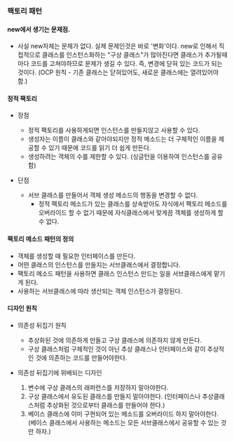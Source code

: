 ### 팩토리 패턴

#### new에서 생기는 문제점.

- 사실 new자체는 문제가 없다. 실제 문제인것은 바로 '변화'이다.
  new로 인해서 직접적으로 클래스를 인스턴스화하는 "구상 클래스"가 많아진다면 클래스가 추가될때마다 코드를 고쳐야하므로 문제가 생길 수 있다.
  즉, 변경에 닫혀 있는 코드가 되는 것이다. (OCP 원칙 - 기존 클래스는 닫혀있어도, 새로운 클래스에는 열려있어야함.)

#### 정적 팩토리

- 장점

  - 정적 팩토리를 사용하게되면 인스턴스를 만들지않고 사용할 수 있다.
  - 생성자는 이름이 클래스와 같아야되지만 정적 메소드는 더 구체적인 이름을 제공할 수 있기 때문에
    코드를 읽기 더 쉽게 만든다.
  - 생성하려는 객체의 수를 제한할 수 있다. (싱글턴을 이용하여 인스턴스를 공유함)

- 단점
  - 서브 클래스를 만들어서 객체 생성 메소드의 행동을 변경할 수 없다.
    - 정적 팩토리 메소드가 있는 클래스를 상속받아도 자식에서 팩토리 메소드를 오버라이드 할 수 없기 때문에 자식클래스에서 맞게끔 객체를 생성하게 할 수 없다.

#### 팩토리 메소드 패턴의 정의

- 객체를 생성할 때 필요한 인터페이스를 만든다.
- 어떤 클래스의 인스턴스를 만들지는 서브클래스에서 결정합니다.
- 팩토리 메소드 패턴을 사용하면 클래스 인스턴스 만드는 일을 서브클래스에게 맡기게 된다.
- 사용하는 서브클래스에 따라 생산되는 객체 인스턴스가 결정된다.

#### 디자인 원칙

- 의존성 뒤집기 원칙

  - 추상화된 것에 의존하게 만들고 구상 클래스에 의존하지 않게 만든다.
  - 구상 클래스처럼 구체적인 것이 아닌 추상 클래스나 인터페이스와 같이 추상적인 것에 의존하는 코드를 만들어야한다.

- 의존성 뒤집기에 위배되는 디자인
  1. 변수에 구상 클래스의 래퍼런스를 저장하지 말아야한다.
  2. 구상 클래스에서 유도된 클래스를 만들지 말아야한다. (인터페이스나 추상클래스처럼 추상화된 것으로부터 클래스를 만들어야 한다.)
  3. 베이스 클래스에 이미 구현되어 있는 메소드를 오버라이드 하지 말아야한다. (베이스 클래스에서 사용하는 메소드는 모든 서브클래스에서 공유할 수 있는 것만 하자.)
